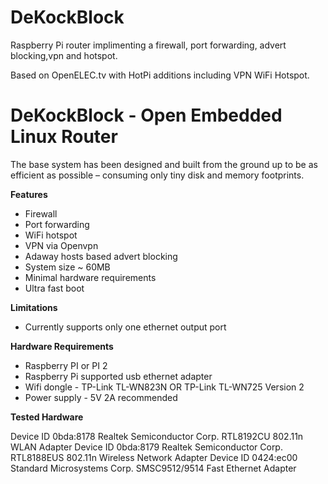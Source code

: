 # DeKockBlock

Raspberry Pi router implimenting a firewall, port forwarding, advert blocking,vpn and hotspot.

Based on OpenELEC.tv with HotPi additions including VPN WiFi Hotspot.

# DeKockBlock - Open Embedded Linux Router

The base system has been designed and built from the ground up to be as 
efficient as possible – consuming only tiny disk and memory footprints.

**Features**

* Firewall
* Port forwarding
* WiFi hotspot
* VPN via Openvpn 
* Adaway hosts based advert blocking
* System size ~ 60MB
* Minimal hardware requirements
* Ultra fast boot


**Limitations**

* Currently supports only one ethernet output port

**Hardware Requirements**

* Raspberry PI or PI 2
* Raspberry Pi supported usb ethernet adapter
* Wifi dongle - TP-Link TL-WN823N OR TP-Link TL-WN725 Version 2
* Power supply - 5V 2A recommended

**Tested Hardware**

Device ID 0bda:8178 Realtek Semiconductor Corp. RTL8192CU 802.11n WLAN Adapter
Device ID 0bda:8179 Realtek Semiconductor Corp. RTL8188EUS 802.11n Wireless Network Adapter
Device ID 0424:ec00 Standard Microsystems Corp. SMSC9512/9514 Fast Ethernet Adapter
